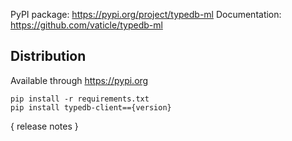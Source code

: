 PyPI package: https://pypi.org/project/typedb-ml
Documentation: https://github.com/vaticle/typedb-ml

## Distribution

Available through https://pypi.org

```
pip install -r requirements.txt
pip install typedb-client=={version}
```

{ release notes }